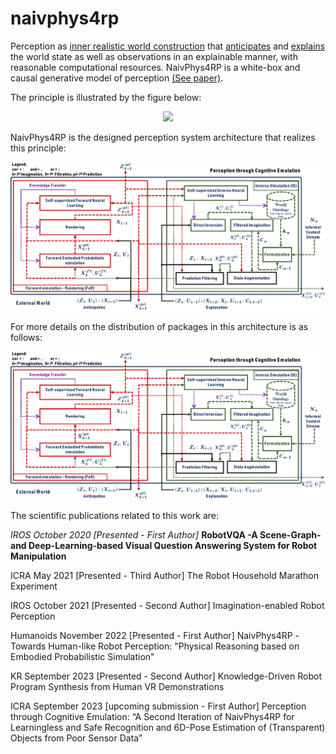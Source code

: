 # naivphys4rp
Perception as [inner realistic world construction](https://github.com/NaivPhys4RP/belief_state/) that [anticipates](https://github.com/NaivPhys4RP/forward_simulation_rendering/) and [explains](https://github.com/NaivPhys4RP/inverse_simulation/) the world state as well as observations in an explainable manner, with reasonable computational resources. NaivPhys4RP is a white-box and causal generative model of perception [(See paper)](http://dx.doi.org/10.1109/Humanoids53995.2022.10000153).

The principle is illustrated by the figure below:


<p align=center>
<img src="resources/Architecture_V2.png"></img>
</p>

NaivPhys4RP is the designed perception system architecture that realizes this principle:


<p align=center>
<img src="resources/Architecture_V3.png"></img>
</p>


For more details on the distribution of packages in this architecture is as follows:


<p align=center>
<img src="resources/Architecture_V3.png"></img>
</p>

The scientific publications related to this work are:

*IROS October 2020 [Presented - First Author]*
**RobotVQA -A Scene-Graph-and Deep-Learning-based Visual Question Answering System for Robot Manipulation**

ICRA May 2021 [Presented - Third Author]
The Robot Household Marathon Experiment

IROS October 2021 [Presented - Second Author]
Imagination-enabled Robot Perception

Humanoids November 2022 [Presented - First Author]
NaivPhys4RP -Towards Human-like Robot Perception: "Physical Reasoning based on Embodied Probabilistic Simulation"

KR September 2023 [Presented - Second Author]
Knowledge-Driven Robot Program Synthesis from Human VR Demonstrations

ICRA September 2023 [upcoming submission - First Author] 
Perception through Cognitive Emulation: “A Second Iteration of NaivPhys4RP for Learningless and Safe Recognition and 6D-Pose Estimation of (Transparent) Objects from Poor Sensor Data”
